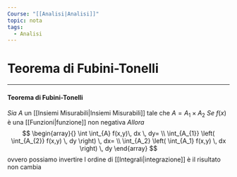 ```yaml
---
Course: "[[Analisi|Analisi]]"
topic: nota
tags:
  - Analisi
---
```

# Teorema di Fubini-Tonelli
---

#### Teorema di Fubini-Tonelli 
_Sia_ $A$ un [[Insiemi Misurabili|Insiemi Misurabili]] tale che $A = A_{1}\times A_{2}$
_Se_ $f(x)$ è una [[Funzioni|funzione]] non negativa
_Allora_ $$
\begin{array}{}
\int \int_{A}  f(x,y)\, dx  \, dy=  \\
\int_{A_{1}} \left( \int_{A_{2}}  f(x,y) \, dy \right) \, dx=  \\
\int_{A_2} \left( \int_{A_1}  f(x,y) \, dx \right) \, dy 
\end{array}
$$
ovvero possiamo invertire l ordine di [[Integrali|integrazione]] è il risultato non cambia